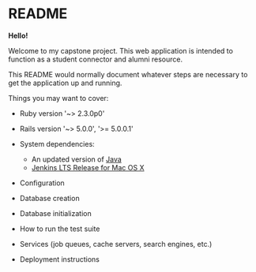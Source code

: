 # README

**Hello!**

Welcome to my capstone project. This web application is intended to function as a student connector and alumni resource. 

This README would normally document whatever steps are necessary to get the
application up and running.

Things you may want to cover:

* Ruby version '~> 2.3.0p0'

* Rails version '~> 5.0.0', '>= 5.0.0.1'

* System dependencies:  
  + An updated version of [Java](http://www.oracle.com/technetwork/java/javase/downloads/jdk8-downloads-2133151.html)
  + [Jenkins LTS Release for Mac OS X](https://jenkins.io/doc/book/getting-started/installing/)

* Configuration

* Database creation

* Database initialization

* How to run the test suite

* Services (job queues, cache servers, search engines, etc.)

* Deployment instructions
